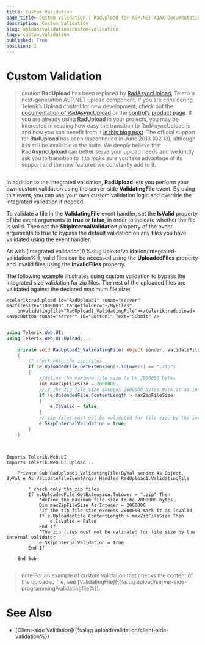 ```yaml
---
title: Custom Validation
page_title: Custom Validation | RadUpload for ASP.NET AJAX Documentation
description: Custom Validation
slug: upload/validation/custom-validation
tags: custom,validation
published: True
position: 1
---
```


# Custom Validation



>caution  **RadUpload** has been replaced by [RadAsyncUpload](http://demos.telerik.com/aspnet-ajax/asyncupload/examples/overview/defaultcs.aspx), Telerik’s next-generation ASP.NET upload component. If you are considering Telerik’s Upload control for new development, check out the [documentation of RadAsyncUpload ](http://www.telerik.com/help/aspnet-ajax/asyncupload-overview.html) or the [control’s product page](http://www.telerik.com/products/aspnet-ajax/asyncupload.aspx). If you are already using **RadUpload** in your projects, you may be interested in reading how easy the transition to RadAsyncUpload is and how you can benefit from it [in this blog post](http://blogs.telerik.com/blogs/12-12-05/the-case-of-telerik-s-new-old-asp.net-ajax-upload-control-radasyncupload). The official support for **RadUpload** has been discontinued in June 2013 (Q2’13), although it is still be available in the suite. We deeply believe that **RadAsyncUpload** can better serve your upload needs and we kindly ask you to transition to it to make sure you take advantage of its support and the new features we constantly add to it.
>


## 

In addition to the integrated validation, **RadUpload** lets you perform your own custom validation using the server-side **ValidatingFile** event. By using this event, you can use your own custom validation logic and override the integrated validation if needed.

To validate a file in the **ValidatingFile** event handler, set the **IsValid** property of the event arguments to **true** or **false**, in order to indicate whether the file is valid. Then set the **SkipInternalValidation** property of the event arguments to true to bypass the default validation on any files you have validated using the event handler.

As with [integrated validation]({%slug upload/validation/integrated-validation%}), valid files can be accessed using the **UploadedFiles** property and invalid files using the **InvalidFiles** property.

The following example illustrates using custom validation to bypass the integrated size validation for zip files. The rest of the uploaded files are validated against the declared maximum file size:

````ASPNET
<telerik:radupload id="RadUpload1" runat="server" maxfilesize="1000000" targetfolder="~/MyFiles"
    onvalidatingfile="RadUpload1_ValidatingFile"></telerik:radupload>
<asp:Button runat="server" ID="Button1" Text="Submit" />
````







````C#
	     	
using Telerik.Web.UI;
using Telerik.Web.UI.Upload;...
    
    private void RadUpload1_ValidatingFile( object sender, ValidateFileEventArgs e) 
    {  
        // check only the zip files  
        if (e.UploadedFile.GetExtension().ToLower() == ".zip")  
        {    
            //define the maximum file size to be 2000000 bytes    
            int maxZipFileSize = 2000000;    
            //if the zip file size exceeds 2000000 bytes mark it as invalid    
            if (e.UploadedFile.ContentLength > maxZipFileSize)    
            {       
                e.IsValid = false;
            }    
            // zip files must not be validated for file size by the internal validator    
            e.SkipInternalValidation = true;
        }
    }
				
````
````VB.NET
	     	
Imports Telerik.Web.UI
Imports Telerik.Web.UI.Upload...

    Private Sub RadUpload1_ValidatingFile(ByVal sender As Object, ByVal e As ValidateFileEventArgs) Handles RadUpload1.ValidatingFile

        ' check only the zip files  
        If e.UploadedFile.GetExtension.ToLower = ".zip" Then
            'define the maximum file size to be 2000000 bytes    
            Dim maxZipFileSize As Integer = 2000000
            'if the zip file size exceeds 2000000 mark it as invalid
            If e.UploadedFile.ContentLength > maxZipFileSize Then
                e.IsValid = False
            End If
            'The zip files must not be validated for file size by the internal validator    
            e.SkipInternalValidation = True
        End If

    End Sub	
	
````


>note For an example of custom validation that checks the content of the uploaded file, see [ValidatingFile]({%slug upload/server-side-programming/validatingfile%}).
>


# See Also

 * [Client-side Validation]({%slug upload/validation/client-side-validation%})
